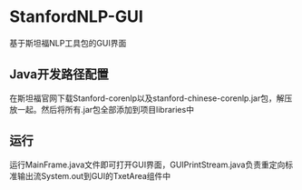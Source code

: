 # StanfordNLP-GUI
基于斯坦福NLP工具包的GUI界面
## Java开发路径配置
在斯坦福官网下载Stanford-corenlp以及stanford-chinese-corenlp.jar包，解压放一起。然后将所有.jar包全部添加到项目libraries中
## 运行
运行MainFrame.java文件即可打开GUI界面，GUIPrintStream.java负责重定向标准输出流System.out到GUI的TxetArea组件中
